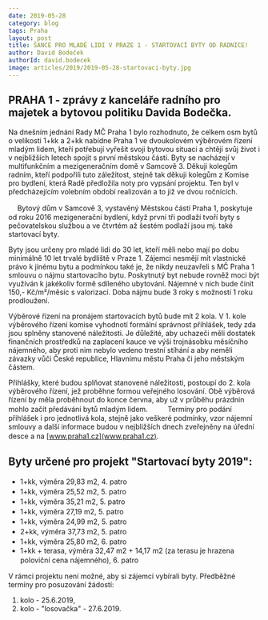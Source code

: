 ```yaml
---
date: 2019-05-28
category: blog
tags: Praha
layout: post
title: ŠANCE PRO MLADÉ LIDI V PRAZE 1 - STARTOVACÍ BYTY OD RADNICE!
author: David Bodeček
authorId: david.bodecek
image: articles/2019/2019-05-28-startovaci-byty.jpg
---
```

 
## PRAHA 1 - zprávy z kanceláře radního pro majetek a bytovou politiku Davida Bodečka.

Na dnešním jednání Rady MČ Praha 1 bylo rozhodnuto, že celkem osm bytů o velikosti 1+kk a 2+kk nabídne Praha 1 ve dvoukolovém výběrovém řízení mladým lidem, kteří potřebují vyřešit svoji bytovou situaci a chtějí svůj život i v nejbližších letech spojit s první městskou částí. Byty se nacházejí v multifunkčním a mezigeneračním domě v Samcově 3. Děkuji kolegům radním, kteří podpořili tuto záležitost, stejně tak děkuji kolegům z Komise pro bydlení, která Radě předložila noty pro vypsání projektu. Ten byl v předcházejícím volebním období realizován a to již ve dvou ročnících.

 　
Bytový dům v Samcově 3, vystavěný Městskou částí Praha 1, poskytuje od roku 2016 mezigenerační bydlení, když první tři podlaží tvoří byty s pečovatelskou službou a ve čtvrtém až šestém podlaží jsou mj. také startovací byty.

Byty jsou určeny pro mladé lidi do 30 let, kteří měli nebo mají po dobu minimálně 10 let trvalé bydliště v Praze 1. Zájemci nesmějí mít vlastnické právo k jinému bytu a podmínkou také je, že nikdy neuzavřeli s MČ Praha 1 smlouvu o nájmu startovacího bytu. Poskytnutý byt nebude rovněž moci být využíván k jakékoliv formě sdíleného ubytování. Nájemné v nich bude činit 150,- Kč/m²/měsíc s valorizací. Doba nájmu bude 3 roky s možností 1 roku prodloužení.

Výběrové řízení na pronájem startovacích bytů bude mít 2 kola. V 1. kole výběrového řízení komise vyhodnotí formální správnost přihlášek, tedy zda jsou splněny stanovené náležitosti. Je důležité, aby uchazeči měli dostatek finančních prostředků na zaplacení kauce ve výši trojnásobku měsíčního nájemného, aby proti nim nebylo vedeno trestní stíhání a aby neměli závazky vůči České republice, Hlavnímu městu Praha či jeho městským částem.

Přihlášky, které budou splňovat stanovené náležitosti, postoupí do 2. kola výběrového řízení, jež proběhne formou veřejného losování. Obě výběrová řízení by měla proběhnout do konce června, aby už v průběhu prázdnin mohlo začít předávání bytů mladým lidem.
　
　
Termíny pro podání přihlášek i pro jednotlivá kola, stejně jako veškeré podmínky, vzor nájemní smlouvy a další informace budou v nejbližších dnech zveřejněny na úřední desce a na [www.praha1.cz](www.praha1.cz). 　

## Byty určené pro projekt "Startovací byty 2019":

- 1+kk, výměra 29,83 m2, 4. patro　
- 1+kk, výměra 25,52 m2, 5. patro　
- 1+kk, výměra 35,21 m2, 5. patro　
- 1+kk, výměra 27,19 m2, 5. patro　
- 1+kk, výměra 24,99 m2, 5. patro　
- 2+kk, výměra 37,73 m2, 5. patro　
- 1+kk, výměra 25,80 m2, 6. patro　
- 1+kk + terasa, výměra 32,47 m2 + 14,17 m2 (za terasu je hrazena poloviční cena nájemného), 6. patro　

V rámci projektu není možné, aby si zájemci vybírali byty. Předběžné termíny pro posuzování žádostí: 

1. kolo - 25.6.2019, 
2. kolo - "losovačka" - 27.6.2019.


